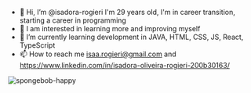 - 👋 Hi, I’m @isadora-rogieri  I'm 29 years old, I'm in career transition, starting a career in programming
- 👀 I am interested in learning more and improving myself
- 🌱 I’m currently learning development in JAVA, HTML, CSS, JS, React, TypeScript
- 📫 How to reach me isaa.rogieri@gmail.com and https://www.linkedin.com/in/isadora-oliveira-rogieri-200b30163/

<!---
isadora-rogieri/isadora-rogieri is a ✨ special ✨ repository because its `README.md` (this file) appears on your GitHub profile.
You can click the Preview link to take a look at your changes.
--->


![spongebob-happy](https://user-images.githubusercontent.com/89702490/171304986-f8a4b430-8f14-4023-80a0-eee90f91f58f.gif)
